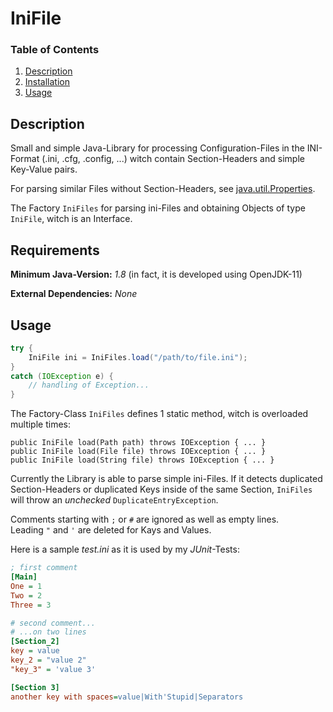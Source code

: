 # IniFile

### Table of Contents

1. [Description](#description)
2. [Installation](#requirements)
3. [Usage](#usage)

## Description

Small and simple Java-Library for processing Configuration-Files in the INI-Format (.ini, .cfg, .config, ...) witch contain Section-Headers
and simple Key-Value pairs.

For parsing similar Files without Section-Headers, see [java.util.Properties](https://docs.oracle.com/javase/8/docs/api/java/util/Properties.html).

The Factory `IniFiles` for parsing ini-Files and obtaining Objects of type `IniFile`, witch is an Interface.

## Requirements

**Minimum Java-Version:** *1.8* (in fact, it is developed using OpenJDK-11)

**External Dependencies:** *None* 

## Usage

``` Java
try {
	IniFile ini = IniFiles.load("/path/to/file.ini");
}
catch (IOException e) {
	// handling of Exception...
}
```

The Factory-Class `IniFiles` defines 1 static method, witch is overloaded multiple times:

	public IniFile load(Path path) throws IOException { ... }
	public IniFile load(File file) throws IOException { ... }
	public IniFile load(String file) throws IOException { ... }

Currently the Library is able to parse simple ini-Files. If it detects duplicated Section-Headers or duplicated Keys inside of the same Section, `IniFiles` 
will throw an *unchecked* `DuplicateEntryException`.

Comments starting with `;` or `#` are ignored as well as empty lines.\
Leading `"` and `'` are deleted for Kays and Values.

Here is a sample *test.ini* as it is used by my *JUnit*-Tests:

``` ini
; first comment
[Main]
One = 1
Two = 2
Three = 3

# second comment...
# ...on two lines
[Section_2]
key = value
key_2 = "value 2"
"key_3" = 'value 3'

[Section 3]
another key with spaces=value|With'Stupid|Separators 
```
